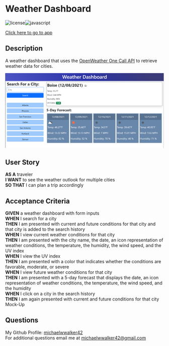 # Weather Dashboard
![license](https://img.shields.io/badge/license-MIT-orange.svg)![javascript](https://img.shields.io/badge/JavaScript-323330?logo=javascript&logoColor=F7DF1E)  

[Click here to go to app](https://michaelwwalker42.github.io/weather-dashboard/)
## Description
A weather dashboard that uses the [OpenWeather One Call API](https://openweathermap.org/api/one-call-api) to retrieve weather data for cities. 

![weather-dashboard mock up](https://github.com/michaelwwalker42/weather-dashboard/blob/main/assets/images/weather-dashboard-screenshot.png?raw=true)
## User Story
**AS A** traveler  
**I WANT** to see the weather outlook for multiple cities  
**SO THAT** I can plan a trip accordingly  
## Acceptance Criteria
**GIVEN** a weather dashboard with form inputs  
**WHEN** I search for a city  
**THEN** I am presented with current and future conditions for that city and that city is added to the search history  
**WHEN** I view current weather conditions for that city  
**THEN** I am presented with the city name, the date, an icon representation of weather conditions, the temperature, the humidity, the wind speed, and the UV index  
**WHEN** I view the UV index  
**THEN** I am presented with a color that indicates whether the conditions are favorable, moderate, or severe  
**WHEN** I view future weather conditions for that city  
**THEN** I am presented with a 5-day forecast that displays the date, an icon representation of weather conditions, the temperature, the wind speed, and the humidity  
**WHEN** I click on a city in the search history  
**THEN** I am again presented with current and future conditions for that city
Mock-Up
## Questions
My Github Profile: [michaelwwalker42](https://github.com/michaelwwalker42)  
For additional questions email me at michaelwwalker42@gmail.com 